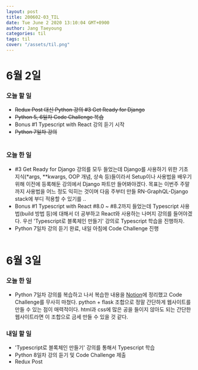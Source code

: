 ```yaml
---
layout: post
title: 200602-03_TIL
date: Tue June 2 2020 13:10:04 GMT+0900
author: Jang Taeyoung
categories: til
tags: til
cover: "/assets/til.png"
---
```


# 6월 2일

### 오늘 할 일

* ~~Redux Post 대신 Python 강의 #3 Get Ready for Django~~
* ~~Python 5, 6일차 Code Challenge 복습~~
* Bonus #1 Typescript with React 강의 듣기 시작
* ~~Python 7일차 강의~~
<br /><br />

### 오늘 한 일

* #3 Get Ready for Django 강의를 모두 들었는데 Django를 사용하기 위한 기초 지식(*args, **kwargs, OOP 개념, 상속 등)들이라서 Setup이나 사용법을 배우기 위해 이전에 등록해둔 강의에서 Django 파트만 들어봐야겠다. 목표는 이번주 주말까지 사용법을 어느 정도 익히는 것이며 다음 주부터 만들 RN-GraphQL-Django stack에 부디 적용할 수 있기를 ..
* Bonus #1 Typescript with React #8.0 ~ #8.2까지 들었는데 Typescript 사용법(build 방법 등)에 대해서 더 공부하고 React와 사용하는 나머지 강의를 들어야겠다. 우선 'Typescript로 블록체인 만들기' 강의로 Typescript 학습을 진행하자.
* Python 7일차 강의 듣기 완료, 내일 아침에 Code Challenge 진행
<br /><br />

# 6월 3일

### 오늘 한 일 

* Python 7일차 강의를 복습하고 나서 복습한 내용을 [Notion](https://www.notion.so/youngsworkspace/4-Flask-35ceb32bcf004e5782586198a025a0c3)에 정리했고 Code Challenge를 무사히 마쳤다. python + flask 조합으로 정말 간단하게 웹사이트를 만들 수 있는 점이 매력적이다. html과 css에 많은 공을 들이지 않아도 되는 간단한 웹사이트라면 이 조합으로 금세 만들 수 있을 것 같다.

### 내일 할 일

* 'Typescript로 블록체인 만들기' 강의를 통해서 Typescript 학습
* Python 8일차 강의 듣기 및 Code Challenge 제출
* Redux Post